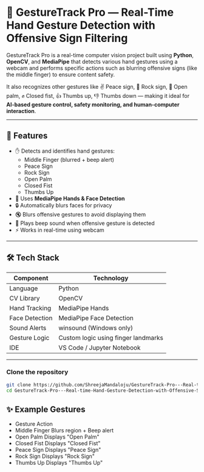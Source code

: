 # 🤖 GestureTrack Pro — Real-Time Hand Gesture Detection with Offensive Sign Filtering

GestureTrack Pro is a real-time computer vision project built using **Python**, **OpenCV**, and **MediaPipe** that detects various hand gestures using a webcam and performs specific actions such as blurring offensive signs (like the middle finger) to ensure content safety. 

It also recognizes other gestures like ✌️ Peace sign, 🤘 Rock sign, 👋 Open palm, ✊ Closed fist, 👍 Thumbs up, 👎 Thumbs down — making it ideal for **AI-based gesture control, safety monitoring, and human-computer interaction**.

---

## 🚀 Features

- ✋ Detects and identifies hand gestures:
  - Middle Finger (blurred + beep alert)
  - Peace Sign
  - Rock Sign
  - Open Palm
  - Closed Fist
  - Thumbs Up
- 🧠 Uses **MediaPipe Hands & Face Detection**
- 🔒 Automatically blurs faces for privacy
- 🔇 Blurs offensive gestures to avoid displaying them
- 📢 Plays beep sound when offensive gesture is detected
- ⚡ Works in real-time using webcam

---

## 🛠️ Tech Stack

| Component      | Technology                |
|----------------|---------------------------|
| Language       | Python                    |
| CV Library     | OpenCV                    |
| Hand Tracking  | MediaPipe Hands           |
| Face Detection | MediaPipe Face Detection  |
| Sound Alerts   | winsound (Windows only)   |
| Gesture Logic  | Custom logic using finger landmarks |
| IDE            | VS Code / Jupyter Notebook |

---

### Clone the repository

```bash
git clone https://github.com/ShreejaMandaloju/GestureTrack-Pro---Real-time-Hand-Gesture-Detection-with-Offensive-Sign-Filtering.git
cd GestureTrack-Pro---Real-time-Hand-Gesture-Detection-with-Offensive-Sign-Filtering
```
## ✨ Example Gestures
- Gesture	Action
- Middle Finger	Blurs region + Beep alert
- Open Palm	Displays "Open Palm"
- Closed Fist	Displays "Closed Fist"
- Peace Sign	Displays "Peace Sign"
- Rock Sign	Displays "Rock Sign"
- Thumbs Up	Displays "Thumbs Up"
